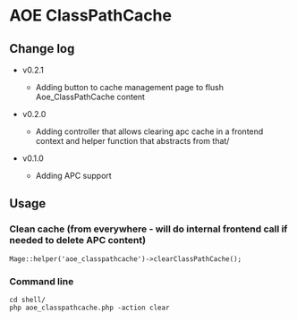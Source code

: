 # AOE ClassPathCache

## Change log

* v0.2.1
    * Adding button to cache management page to flush Aoe_ClassPathCache content

* v0.2.0
    * Adding controller that allows clearing apc cache in a frontend context and helper function that abstracts from that/

* v0.1.0
    * Adding APC support

## Usage

### Clean cache (from everywhere - will do internal frontend call if needed to delete APC content)

    Mage::helper('aoe_classpathcache')->clearClassPathCache();

### Command line

    cd shell/
    php aoe_classpathcache.php -action clear
